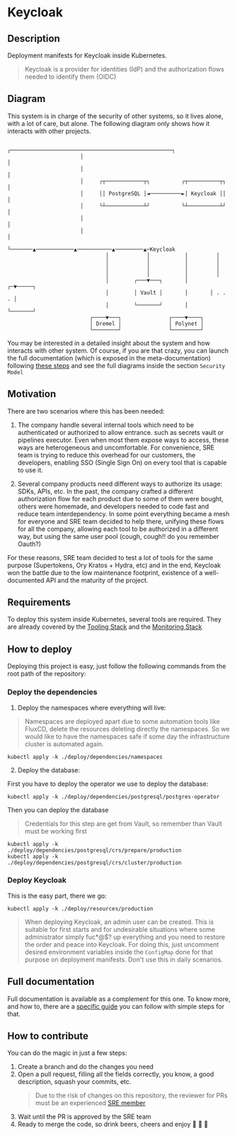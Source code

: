 # Keycloak

## Description

Deployment manifests for Keycloak inside Kubernetes.

> Keycloak is a provider for identities (IdP) and the authorization flows needed to identify them (OIDC)

## Diagram

This system is in charge of the security of other systems, so it lives alone, with a lot of care, but alone. The following
diagram only shows how it interacts with other projects.

```text
                       ┌───────────────────────────────────────────────────┐
                       │                                                   │
                       │                                                   │
                       │     ┌┬────────────┬┐          ┌┬──────────┬┐      │
                       │     ││ PostgreSQL │◄──────────►│ Keycloak ││      │
                       │     └┴────────────┴┘          └┴──────────┴┘      │
                       │                                                   │
                       │                                                   │
                       └───────▲────────────▲───────────▲─────────▲─Keycloak
                               │            │           │         │
                               │            │           │         │
                               │            │           │         │
                               │            │           │         │
                               │        ┌───▼───┐       │       ┌─▼─────┐
                               │        │ Vault │       │       │ . . . │
                               │        └───────┘       │       └───────┘
                          ┌────▼───┐               ┌────▼────┐
                          │ Dremel │               │ Polynet │
                          └────────┘               └─────────┘
```

You may be interested in a detailed insight about the system and how interacts with other system. Of course, if you
are that crazy, you can launch the full documentation (which is exposed in the meta-documentation) following 
[these steps](./README.md#full-documentation) and see the full diagrams inside the section `Security Model`

## Motivation

There are two scenarios where this has been needed:

1. The company handle several internal tools which need to be authenticated or authorized to allow entrance. such as 
   secrets vault or pipelines executor. Even when most them expose ways to access, these ways are heterogeneous and 
   uncomfortable. For convenience, SRE team is trying to reduce this overhead for our customers, the developers, enabling 
   SSO (Single Sign On) on every tool that is capable to use it.

2. Several company products need different ways to authorize its usage: SDKs, APIs, etc. In the past, the company crafted
   a different authorization flow for each product due to some of them were bought, others were homemade, and developers needed to
   code fast and reduce team interdependency. In some point everything became a mesh for everyone and SRE team decided 
   to help there, unifying these flows for all the company, allowing each tool to be authorized in a different way, but
   using the same user pool (cough, cough!! do you remember Oauth?)

For these reasons, SRE team decided to test a lot of tools for the same purpose (Supertokens, Ory Kratos + Hydra, etc)
and in the end, Keycloak won the battle due to the low maintenance footprint, existence of a well-documented API and
the maturity of the project.

## Requirements

To deploy this system inside Kubernetes, several tools are required. They are already covered by the
[Tooling Stack](https://gitlab.infrastructure.s73cloud.com/Infrastructure/tooling-stack) and the 
[Monitoring Stack](https://gitlab.infrastructure.s73cloud.com/Infrastructure/monitoring-stack)

## How to deploy

Deploying this project is easy, just follow the following commands from the root path of the repository:

### Deploy the dependencies

1. Deploy the namespaces where everything will live:

> Namespaces are deployed apart due to some automation tools like FluxCD, delete the resources deleting directly the 
> namespaces. So we would like to have the namespaces safe if some day the infrastructure cluster is automated again.

```console
kubectl apply -k ./deploy/dependencies/namespaces
```

2. Deploy the database:

First you have to deploy the operator we use to deploy the database:

```console
kubectl apply -k ./deploy/dependencies/postgresql/postgres-operator
```

Then you can deploy the database

> Credentials for this step are get from Vault, so remember than Vault must be working first

```console
kubectl apply -k ./deploy/dependencies/postgresql/crs/prepare/production
kubectl apply -k ./deploy/dependencies/postgresql/crs/cluster/production
```

### Deploy Keycloak

This is the easy part, there we go:

```console
kubectl apply -k ./deploy/resources/production
```

> When deploying Keycloak, an admin user can be created. This is suitable for first starts and for undesirable situations 
> where some administrator simply fuc*@$? up everything and you need to restore the order and peace into Keycloak.
> For doing this, just uncomment desired environment variables inside the `ConfigMap` done for that purpose on deployment
> manifests. Don't use this in daily scenarios.

## Full documentation

Full documentation is available as a complement for this one. To know more, and how to, there are a 
[specific guide](./docs/README.md) you can follow with simple steps for that.

## How to contribute

You can do the magic in just a few steps:

1. Create a branch and do the changes you need 
2. Open a pull request, filling all the fields correctly, you know, a good description, squash your commits, etc.
   > Due to the risk of changes on this repository, the reviewer for PRs must be an experienced 
   > [SRE member](https://gitlab.infrastructure.s73cloud.com/groups/SRE/-/group_members)
3. Wait until the PR is approved by the SRE team
4. Ready to merge the code, so drink beers, cheers and enjoy 🍻 🎉 🎉
